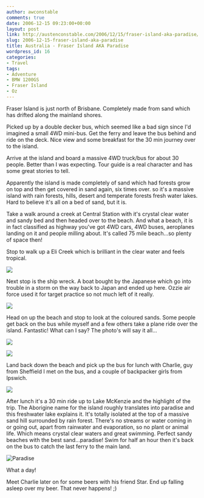 ```yaml
---
author: awconstable
comments: true
date: 2006-12-15 09:23:00+00:00
layout: post
link: http://austenconstable.com/2006/12/15/fraser-island-aka-paradise/
slug: 2006-12-15-fraser-island-aka-paradise
title: Australia - Fraser Island AKA Paradise
wordpress_id: 16
categories:
- Travel
tags:
- Adventure
- BMW 1200GS
- Fraser Island
- Oz
---
```


Fraser Island is just north of Brisbane. Completely made from sand which has drifted along the mainland shores.

Picked up by a double decker bus, which seemed like a bad sign since I'd imagined a small 4WD mini-bus. Get the ferry and leave the bus behind and ride on the deck. Nice view and some breakfast for the 30 min journey over to the island.

Arrive at the island and board a massive 4WD truck/bus for about 30 people. Better than I was expecting. Tour guide is a real character and has some great stories to tell.

Apparently the island is made completely of sand which had forests grow on top and then get covered in sand again, six times over. so it's a massive island with rain forests, hills, desert and temperate forests fresh water lakes. Hard to believe it's all on a bed of sand, but it is.

Take a walk around a creek at Central Station with it's crystal clear water and sandy bed and then headed over to the beach. And what a beach, it is in fact classified as highway you've got 4WD cars, 4WD buses, aeroplanes landing on it and people milling about. It's called 75 mile beach...so plenty of space then!

Stop to walk up a Eli Creek which is brilliant in the clear water and feels tropical.

![](https://lh5.google.com.au/image/awconstable/RYchW2nereI/AAAAAAAAArk/McLgWGLUbew/s800/IMG_1626.jpg)

Next stop is the ship wreck. A boat bought by the Japanese which go into trouble in a storm on the way back to Japan and ended up here. Ozzie air force used it for target practice so not much left of it really.

![](https://lh4.google.com.au/image/awconstable/RYch-mneroI/AAAAAAAAAs0/zuUfBgIeifc/s800/IMG_1636.jpg)

Head on up the beach and stop to look at the coloured sands. Some people get back on the bus while myself and a few others take a plane ride over the island. Fantastic! What can I say? The photo's will say it all...

![](https://lh3.google.com.au/image/awconstable/RYciWWnertI/AAAAAAAAAtc/TIUZ0GdevIg/s800/IMG_1641.jpg)

![](https://lh6.google.com.au/image/awconstable/RYcizGner1I/AAAAAAAAAuc/4vTtmxA406c/s800/IMG_1649.jpg)

Land back down the beach and pick up the bus for lunch with Charlie, guy from Sheffield I met on the bus, and a couple of backpacker girls from Ipswich.

![](https://lh5.google.com.au/image/awconstable/RYcjk2ner9I/AAAAAAAAAvc/s-0VGIFwHlc/s800/IMG_1657.jpg)

After lunch it's a 30 min ride up to Lake McKenzie and the highlight of the trip. The Aborigine name for the island roughly translates into paradise and this freshwater lake explains it.
It's totally isolated at the top of a massive sand hill surrounded by rain forest. There's no streams or water coming in or going out, apart from rainwater and evaporation, so no plant or animal life. Which means crystal clear waters and great swimming. Perfect sandy beaches with the best sand...paradise! Swim for half an hour then it's back on the bus to catch the last ferry to the main land.

![Paradise](https://lh5.google.com.au/image/awconstable/RYcjv2nesAI/AAAAAAAAAv0/znQZZ5s_GRA/s800/IMG_1660.jpg)

What a day!

Meet Charlie later on for some beers with his friend Star. End up falling asleep over my beer. That never happens! ;)
